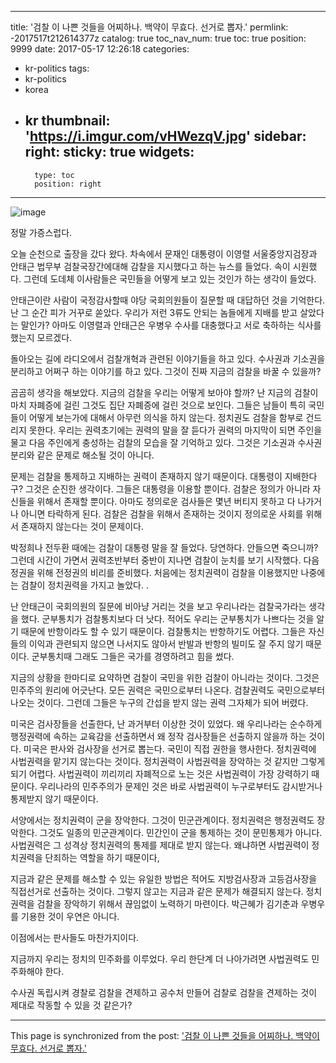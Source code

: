 
---
title: '검찰 이 나쁜 것들을 어찌하나. 백약이 무효다. 선거로 뽑자.'
permlink: -2017517t212614377z
catalog: true
toc_nav_num: true
toc: true
position: 9999
date: 2017-05-17 12:26:18
categories:
- kr-politics
tags:
- kr-politics
- korea
- kr
thumbnail: 'https://i.imgur.com/vHWezqV.jpg'
sidebar:
    right:
        sticky: true
widgets:
    -
        type: toc
        position: right
---


![image](https://i.imgur.com/vHWezqV.jpg)

정말 가증스럽다.

오늘 순천으로 출장을 갔다 왔다. 차속에서 문재인 대통령이 이영렬 서울중앙지검장과 안태근 법무부 검찰국장간에대해 감찰을 지시했다고 하는 뉴스를 들었다. 속이 시원했다. 그런데 도데체 이사람들은 국민들을 어떻게 보고 있는 것인가 하는 생각이 들었다. 

안태근이란 사람이 국정감사할때 야당 국회의원들이 질문할 때 대답하던 것을 기억한다. 난 그 순간 피가 거꾸로 쏟았다. 우리가 저런 3류도 안되는 놈들에게 지배를 받고 살았다는 말인가? 아마도 이영렬과 안태근은 우병우 수사를 대충했다고 서로 축하하는 식사를 했는지 모르겠다.

돌아오는 길에 라디오에서 검찰개혁과 관련된 이야기들을 하고 있다. 수사권과 기소권을 분리하고 어쩌구 하는 이야기를 하고 있다. 그것이 진짜 지금의 검찰을 바꿀 수 있을까? 

곰곰히 생각을 해보았다. 지금의 검찰을 우리는 어떻게 보아야 할까? 난 지금의 검찰이 마치 자폐증에 걸린 그것도 집단 자폐증에 걸린 것으로 보인다. 그들은 남들이 특히 국민들이 어떻게 보는가에 대해서 아무런 의식을 하지 않는다. 정치권도 검찰을 함부로 건드리지 못한다. 우리는 권력초기에는 권력의 말을 잘 듣다가 권력의 마지막이 되면 주인을 물고 다음 주인에게 충성하는 검찰의 모습을 잘 기억하고 있다. 그것은 기소권과 수사권 분리와 같은 문제로 해소될 것이 아니다. 

문제는 검찰을 통제하고 지배하는 권력이 존재하지 않기 때문이다. 대통령이 지배한다구? 그것은 순진한 생각이다. 그들은 대통령을 이용할 뿐이다. 검찰은 정의가 아니라 자신들을 위해서 존재할 뿐이다. 아마도 정의로운 검사들은 몇년 버티지 못하고 다 나가거나 아니면 타락하게 된다. 검찰은 검찰을 위해서 존재하는 것이지 정의로운 사회를 위해서 존재하지 않는다는 것이 문제이다. 

박정희나 전두환 때에는 검찰이 대통령 말을 잘 들었다. 당연하다. 안들으면 죽으니까? 그런데 시간이 가면서 권력초반부터 중반이 지나면 검찰이 눈치를 보기 시작했다. 다음 정권을 위해 전정권의 비리를 준비했다. 처음에는 정치권력이 검찰을 이용했지만 나중에는 검찰이 정치권력을 가지고 놀았다. .

난 안태근이 국회의원의 질문에 비아냥 거리는 것을 보고 우리나라는 검찰국가라는 생각을 했다. 군부통치가 검찰통치보다 더 낫다. 적어도 우리는 군부통치가 나쁘다는 것을 알기 때문에 반항이라도 할 수 있기 때문이다. 검찰통치는 반항하기도 어렵다. 그들은 자신들의 이익과 관련되지 않으면 나서지도 않아서 반발과 반항의 빌미도 잘 주지 않기 때문이다. 군부통치때 그래도 그들은 국가를 경영하려고 힘을 썼다.

지금의 상황을 한마디로 요약하면 검찰이 국민을 위한 검찰이 아니라는 것이다. 그것은 민주주의 원리에 어긋난다. 모든 권력은 국민으로부터 나온다. 검찰권력도 국민으로부터 나오는 것이다. 그런데 그들은 누구의 간섭을 받지 않는 권력 그자체가 되어 버렸다. 

미국은 검사장들을 선출한다, 난 과거부터 이상한 것이 있었다. 왜 우리나라는 순수하게 행정권력에 속하는 교육감을 선출하면서 왜 정작 검사장들은 선출하지 않을까 하는 것이다. 미국은 판사와 검사장을 선거로 뽑는다. 국민이 직접 권한을 행사한다. 정치권력에 사법권력을 맡기지 않는다는 것이다. 정치권력이 사법권력을 장악하는 것 같지만 그렇게 되기 어렵다. 사법권력이 끼리끼리 자폐적으로 노는 것은 사법권력이 가장 강력하기 때문이다. 우리나라의  민주주의가 문제인 것은 바로 사법권력이 누구로부터도 감시받거나 통제받지  않기 때문이다. 

서양에서는 정치권력이 군을 장악한다. 그것이 민군관계이다. 정치권력은 행정권력도 장악한다. 그것도 일종의 민군관계이다. 민간인이 군을 통제하는 것이 문민통제가 아니다. 사법권력은 그 성격상 정치권력의 통제를 제대로 받지 않는다. 왜냐하면 사법권력이 정치권력을 단죄하는 역할을 하기 때문이다, 

지금과 같은 문제를 해소할 수 있는 유일한 방법은 적어도 지방검사장과 고등검사장을 직접선거로 선출하는 것이다. 그렇지 않고는 지금과 같은 문제가 해결되지 않는다. 정치권력을 검찰을 장악하기 위해서 끊임없이 노력하기 마련이다. 박근혜가 김기춘과 우병우를 기용한 것이 우연은 아니다. 

이점에서는 판사들도 마찬가지이다. 

지금까지 우리는 정치의 민주화를 이루었다. 우리 한단계 더 나아가려면 사법권력도 민주화해야 한다. 

수사권 독립시켜 경찰로 검찰을 견제하고 
공수처 만들어 검찰로 검찰을 견제하는 것이 제대로 작동할 수 있을 것 같은가?

- - -

This page is synchronized from the post: ['검찰 이 나쁜 것들을 어찌하나. 백약이 무효다. 선거로 뽑자.'](https://steemit.com/@oldstone/-2017517t212614377z)
